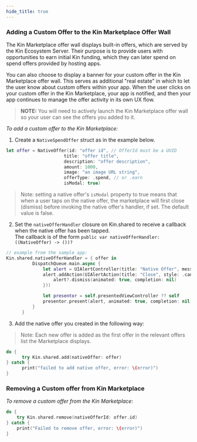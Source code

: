 ```yaml
---
hide_title: true
---
```


### Adding a Custom Offer to the Kin Marketplace Offer Wall ###

The Kin Marketplace offer wall displays built-in offers, which are served by the Kin Ecosystem Server. Their purpose is to provide users with opportunities to earn initial Kin funding, which they can later spend on spend offers provided by hosting apps.

You can also choose to display a banner for your custom offer in the Kin Marketplace offer wall. This serves as additional "real estate" in which to let the user know about custom offers within your app. When the user clicks on your custom offer in the Kin Marketplace, your app is notified, and then your app continues to manage the offer activity in its own UX flow.

>**NOTE:** You will need to actively launch the Kin Marketplace offer wall so your user can see the offers you added to it.

*To add a custom offer to the Kin Marketplace:*

1. Create a ```NativeSpendOffer``` struct as in the example below.

  ```swift
let offer = NativeOffer(id: "offer id", // OfferId must be a UUID
                        title: "offer title",
                        description: "offer description",
                        amount: 1000,
                        image: "an image URL string",
                        offerType: .spend, // or .earn
                        isModal: true)
```
> Note: setting a native offer's `isModal` property to true means that when a user taps on the native offer, the marketplace will first close (dismiss) before invoking the native offer's handler, if set. The default value is false.

2.	Set the  `nativeOfferHandler` closure on Kin.shared to receive a callback when the native offer has been tapped.</br>
The callback is of the form `public var nativeOfferHandler: ((NativeOffer) -> ())?`

  ```swift
// example from the sample app:
Kin.shared.nativeOfferHandler = { offer in
            DispatchQueue.main.async {
                let alert = UIAlertController(title: "Native Offer", message: "You tapped a native offer and the handler was invoked.", preferredStyle: .alert)
                alert.addAction(UIAlertAction(title: "Close", style: .cancel, handler: { [weak alert] action in
                    alert?.dismiss(animated: true, completion: nil)
                }))

                let presentor = self.presentedViewController ?? self
                presentor.present(alert, animated: true, completion: nil)
            }
        }
```

3.	Add the native offer you created in the following way:

  >Note: Each new offer is added as the first offer in the relevant offers list the Marketplace displays.

  ```swift
  do {
        try Kin.shared.add(nativeOffer: offer)
  } catch {
        print("failed to add native offer, error: \(error)")
  }
  ```

### Removing a Custom offer from Kin Marketplace ###

*To remove a custom offer from the Kin Marketplace:*

```swift
do {
    try Kin.shared.remove(nativeOfferId: offer.id)
} catch {
    print("Failed to remove offer, error: \(error)")
}
```
